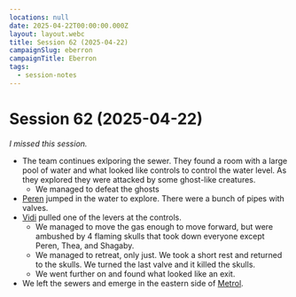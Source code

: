 ```yaml
---
locations: null
date: 2025-04-22T00:00:00.000Z
layout: layout.webc
title: Session 62 (2025-04-22)
campaignSlug: eberron
campaignTitle: Eberron
tags:
  - session-notes
---
```

# Session 62 (2025-04-22)
*I missed this session.*

- The team continues exlporing the sewer. They found a room with a large pool of water and what looked like controls to control the water level. As they explored they were attacked by some ghost-like creatures.
	- We managed to defeat the ghosts
- [Peren](pcs/peren-ngintaku.md) jumped in the water to explore. There were a bunch of pipes with valves.
- [Vidi](pcs/vidi-veni.md) pulled one of the levers at the controls.
	- We managed to move the gas enough to move forward, but were ambushed by 4 flaming skulls that took down everyone except Peren, Thea, and Shagaby.
	- We managed to retreat, only just. We took a short rest and returned to the skulls. We turned the last valve and it killed the skulls.
	- We went further on and found what looked like an exit.
- We left the sewers and emerge in the eastern side of [Metrol](locations/metrol.md).
